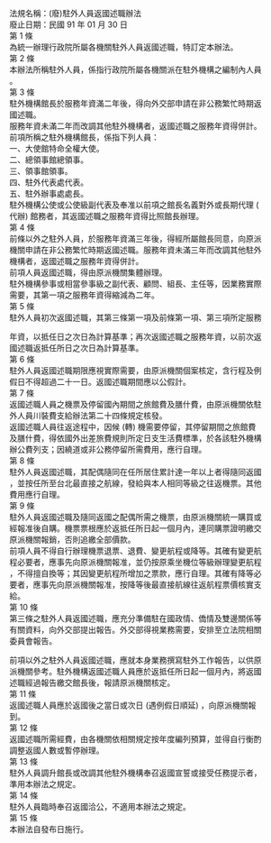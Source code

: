 法規名稱：(廢)駐外人員返國述職辦法  
廢止日期：民國 91 年 01 月 30 日  
第 1 條  
為統一辦理行政院所屬各機關駐外人員返國述職，特訂定本辦法。  
第 2 條  
本辦法所稱駐外人員，係指行政院所屬各機關派在駐外機構之編制內人員  
。  
第 3 條  
駐外機構館長於服務年資滿二年後，得向外交部申請在非公務繁忙時期返  
國述職。  
服務年資未滿二年而改調其他駐外機構者，返國述職之服務年資得併計。  
前項所稱之駐外機構館長，係指下列人員：  
一、大使館特命全權大使。  
二、總領事館總領事。  
三、領事館領事。  
四、駐外代表處代表。  
五、駐外辦事處處長。  
駐外機構公使或公使級副代表及奉准以前項之館長名義對外或長期代理 (  
代辦) 館務者，其返國述職之服務年資得比照館長辦理。  
第 4 條  
前條以外之駐外人員，於服務年資滿三年後，得經所屬館長同意，向原派  
機關申請在非公務繁忙時期返國述職。服務年資未滿三年而改調其他駐外  
機構者，返國述職之服務年資得併計。  
前項人員返國述職，得由原派機關集體辦理。  
駐外機構參事或相當參事級之副代表、顧問、組長、主任等，因業務實際  
需要，其第一項之服務年資得縮減為二年。  
第 5 條  
駐外人員初次返國述職，其第三條第一項及前條第一項、第三項所定服務  


年資，以抵任日之次日為計算基準；再次返國述職之服務年資，以前次返  
國述職返抵任所日之次日為計算基準。  
第 6 條  
駐外人員返國述職期限應視實際需要，由原派機關個案核定，含行程及例  
假日不得超過二十一日。返國述職期間應以公假計。  
第 7 條  
返國述職人員之機票及停留國內期間之旅館費及膳什費，由原派機關依駐  
外人員川裝費支給辦法第二十四條規定核發。  
返國述職人員往返途程中，因候 (轉) 機需要停留，其停留期間之旅館費  
及膳什費，得依國外出差旅費規則所定日支生活費標準，於各該駐外機構  
辦公費列支；因繞道或非公務停留所需費用，應行自理。  
第 8 條  
駐外人員返國述職，其配偶隨同在任所居住累計達一年以上者得隨同返國  
，並按任所至台北最直接之航線，發給與本人相同等級之往返機票。其他  
費用應行自理。  
第 9 條  
駐外人員返國述職及隨同返國之配偶所需之機票，由原派機關統一購買或  
經報准後自購。機票票根應於返抵任所日起一個月內，連同購票證明繳交  
原派機關報銷，否則追繳全部價款。  
前項人員不得自行辦理機票退票、退費、變更航程或降等。其確有變更航  
程必要者，應事先向原派機關報准，並仍按原乘坐機位等級辦理變更航程  
，不得擅自換等；其因變更航程所增加之票款，應行自理。其確有降等必  
要者，應事先向原派機關報准，按降等後最直接航線往返航程票價核實支  
給。  
第 10 條  
第三條之駐外人員返國述職，應充分準備駐在國政情、僑情及雙邊關係等  
有關資料，向外交部提出報告。外交部得視業務需要，安排至立法院相關  
委員會報告。  


前項以外之駐外人員返國述職，應就本身業務撰寫駐外工作報告，以供原  
派機關參考。駐外機構返國述職人員應於返抵任所日起一個月內，將返國  
述職經過報告繳交館長後，報請原派機關核定。  
第 11 條  
返國述職人員應於返國後之當日或次日 (遇例假日順延) ，向原派機關報  
到。  
第 12 條  
返國述職所需經費，由各機關依相關規定按年度編列預算，並得自行衡酌  
調整返國人數或暫停辦理。  
第 13 條  
駐外人員調升館長或改調其他駐外機構奉召返國宣誓或接受任務提示者，  
準用本辦法之規定。  
第 14 條  
駐外人員臨時奉召返國洽公，不適用本辦法之規定。  
第 15 條  
本辦法自發布日施行。  


